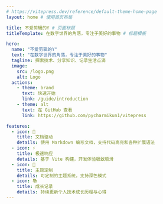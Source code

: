 ```yaml
---
# https://vitepress.dev/reference/default-theme-home-page
layout: home # 使用首页布局

title: 不爱剪辑的Y # 页面标题
titleTemplate: 在数字世界的角落，专注于美好的事物 # 标题模板

hero:
  name: "不爱剪辑的Y"
  text: "在数字世界的角落，专注于美好的事物"
  tagline: 探索技术、分享知识、记录生活点滴
  image:
    src: /logo.png
    alt: Logo
  actions:
    - theme: brand
      text: 快速开始
      link: /guide/introduction
    - theme: alt
      text: 在 GitHub 查看
      link: https://github.com/pycharmikun1/vitepress

features:
  - icon: 📝
    title: 文档驱动
    details: 使用 Markdown 编写文档，支持代码高亮和各种扩展语法
  - icon: ⚡️
    title: 极速响应
    details: 基于 Vite 构建，开发体验极致顺滑
  - icon: 🎨
    title: 主题定制
    details: 可定制的主题系统，支持深色模式
  - icon: 📚
    title: 成长记录
    details: 持续更新个人技术成长历程与心得
---
```


